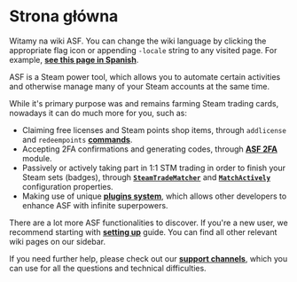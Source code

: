 # Strona główna

Witamy na wiki ASF. You can change the wiki language by clicking the appropriate flag icon or appending `-locale` string to any visited page. For example, **[see this page in Spanish](https://github.com/JustArchiNET/ArchiSteamFarm/wiki/Home-es-ES)**.

ASF is a Steam power tool, which allows you to automate certain activities and otherwise manage many of your Steam accounts at the same time.

While it's primary purpose was and remains farming Steam trading cards, nowadays it can do much more for you, such as:
- Claiming free licenses and Steam points shop items, through `addlicense` and `redeempoints` **[commands](https://github.com/JustArchiNET/ArchiSteamFarm/wiki/Commands)**.
- Accepting 2FA confirmations and generating codes, through **[ASF 2FA](https://github.com/JustArchiNET/ArchiSteamFarm/wiki/Two-factor-authentication)** module.
- Passively or actively taking part in 1:1 STM trading in order to finish your Steam sets (badges), through **[`SteamTradeMatcher`](https://github.com/JustArchiNET/ArchiSteamFarm/wiki/Configuration#tradingpreferences)** and **[`MatchActively`](https://github.com/JustArchiNET/ArchiSteamFarm/wiki/Configuration#tradingpreferences)** configuration properties.
- Making use of unique **[plugins system](https://github.com/JustArchiNET/ArchiSteamFarm/wiki/Plugins)**, which allows other developers to enhance ASF with infinite superpowers.

There are a lot more ASF functionalities to discover. If you're a new user, we recommend starting with **[setting up](https://github.com/JustArchiNET/ArchiSteamFarm/wiki/Setting-up)** guide. You can find all other relevant wiki pages on our sidebar.

If you need further help, please check out our **[support channels](https://github.com/JustArchiNET/ArchiSteamFarm/blob/main/.github/SUPPORT.md)**, which you can use for all the questions and technical difficulties.